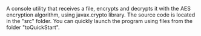 A console utility that receives a file, encrypts and decrypts it with the AES encryption algorithm, using javax.crypto library.
The source code is located in the "src" folder. You can quickly launch the program using files from the folder "toQuickStart".